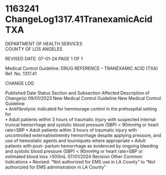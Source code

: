 # 1163241 ChangeLog1317.41TranexamicAcid TXA

DEPARTMENT OF HEALTH SERVICES  
COUNTY OF LOS ANGELES  
 
 
REVISED DATE: 07-01-24                                                              PAGE 1 OF 1 
 
Medical Control Guideline: DRUG REFERENCE – TRANEXAMIC ACID (TXA)       Ref. No. 1317.41 
 
CHANGE LOG 
 
Published 
Date 
Status Section and 
Subsection Affected 
Description of Change(s) 
09/01/2023 New Medical 
Control 
Guideline 
New Medical Control 
Guideline  
• Antifibrolynic indicated for 
hemmorage control in the 
prehospital setting for  
• Adult patients within 3 
hours of traumatic injury 
with suspected internal 
truncal hemorrhage and 
systolic blood pressure 
(SBP) < 90mmHg or heart 
rate>SBP 
• Adult patients within 3 
hours of traumatic injury 
with uncontrolled 
external/extremity 
hemorrhage despite 
applying pressure, and 
use of hemostatic agents 
and tourniquets where 
appropriate 
• Adult patients with post-
partum hemorrhage as 
evidenced by ongoing 
bleeding and systolic 
blood pressure (SBP) < 
90mmHg or heart 
rate>SBP or estimated 
blood loss >500mL 
07/01/2024 Revision Other Common 
Indications 
• Revised: “Not authorized for 
EMS use in LA County” to 
“Not authorizied for EMS 
administration in LA County”
